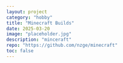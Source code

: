 ```yaml
---
layout: project
category: "hobby"
title: "Minecraft Builds"
date: 2025-03-20
image: "placeholder.jpg"
description: "minceraft"
repo: "https://github.com/nzge/minecraft"
toc: false
---
```


